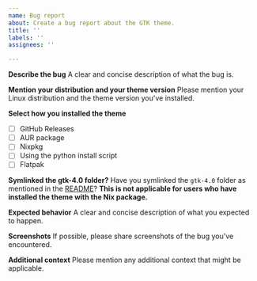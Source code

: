 ```yaml
---
name: Bug report
about: Create a bug report about the GTK theme.
title: ''
labels: ''
assignees: ''

---
```


**Describe the bug**
A clear and concise description of what the bug is. 

**Mention your distribution and your theme version**
Please mention your Linux distribution and the theme version you've installed.

**Select how you installed the theme**
- [ ] GitHub Releases
- [ ] AUR package 
- [ ] Nixpkg
- [ ] Using the python install script <!-- If you installed using the python script, please mention the command that you ran for installation. -->
- [ ] Flatpak

**Symlinked the gtk-4.0 folder?**
Have you symlinked the `gtk-4.0` folder as mentioned in the [README](https://github.com/catppuccin/gtk/blob/e907775723eb68a5628c1bcd718b9d822cea9aee/README.md?plain=1#L85-L93)? **This is not applicable for users who have installed the theme with the Nix package.**

**Expected behavior**
A clear and concise description of what you expected to happen.

**Screenshots**
If possible, please share screenshots of the bug you've encountered. 

**Additional context**
Please mention any additional context that might be applicable.
